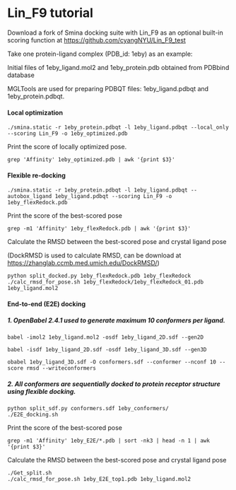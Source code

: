 # Lin_F9 tutorial

Download a fork of Smina docking suite with Lin_F9 as an optional built-in scoring function at <https://github.com/cyangNYU/Lin_F9_test>

Take one protein-ligand complex (PDB_id: 1eby) as an example:

Initial files of 1eby_ligand.mol2 and 1eby_protein.pdb obtained from PDBbind database

MGLTools are used for preparing PDBQT files: 1eby_ligand.pdbqt and 1eby_protein.pdbqt.



#### **Local optimization**

```shell
./smina.static -r 1eby_protein.pdbqt -l 1eby_ligand.pdbqt --local_only --scoring Lin_F9 -o 1eby_optimized.pdb 
```

Print the score of locally optimized pose.

```shell
grep 'Affinity' 1eby_optimized.pdb | awk '{print $3}'
```



#### **Flexible re-docking**

```shell
./smina.static -r 1eby_protein.pdbqt -l 1eby_ligand.pdbqt --autobox_ligand 1eby_ligand.pdbqt --scoring Lin_F9 -o 1eby_flexRedock.pdb
```

Print the score of the best-scored pose

```shell
grep -m1 'Affinity' 1eby_flexRedock.pdb | awk '{print $3}'
```

Calculate the RMSD between the best-scored pose and crystal ligand pose 

 (DockRMSD is used to calculate RMSD, can be download at https://zhanglab.ccmb.med.umich.edu/DockRMSD/)

```shell
python split_docked.py 1eby_flexRedock.pdb 1eby_flexRedock
./calc_rmsd_for_pose.sh 1eby_flexRedock/1eby_flexRedock_01.pdb 1eby_ligand.mol2
```



#### **End-to-end (E2E) docking**

##### 1. OpenBabel 2.4.1 used to generate maximum 10 conformers per ligand.

```shell
babel -imol2 1eby_ligand.mol2 -osdf 1eby_ligand_2D.sdf --gen2D 

babel -isdf 1eby_ligand_2D.sdf -osdf 1eby_ligand_3D.sdf --gen3D 

obabel 1eby_ligand_3D.sdf -O conformers.sdf --conformer --nconf 10 --score rmsd --writeconformers
```

##### 2. All conformers are sequentially docked to protein receptor structure using flexible docking.

```shell
python split_sdf.py conformers.sdf 1eby_conformers/
./E2E_docking.sh
```

Print the score of the best-scored pose

```shell
grep -m1 'Affinity' 1eby_E2E/*.pdb | sort -nk3 | head -n 1 | awk '{print $3}'
```

Calculate the RMSD between the best-scored pose and crystal ligand pose

```shell
./Get_split.sh
./calc_rmsd_for_pose.sh 1eby_E2E_top1.pdb 1eby_ligand.mol2
```

